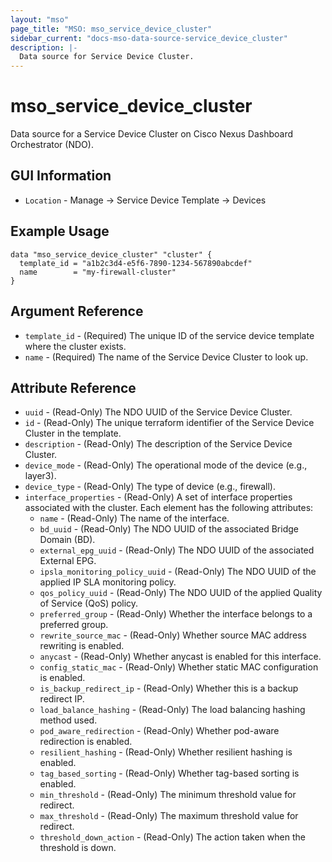 ```yaml
---
layout: "mso"
page_title: "MSO: mso_service_device_cluster"
sidebar_current: "docs-mso-data-source-service_device_cluster"
description: |-
  Data source for Service Device Cluster.
---
```


# mso_service_device_cluster #

Data source for a Service Device Cluster on Cisco Nexus Dashboard Orchestrator (NDO).


## GUI Information ##

* `Location` - Manage -> Service Device Template -> Devices

## Example Usage ##

```hcl
data "mso_service_device_cluster" "cluster" {
  template_id = "a1b2c3d4-e5f6-7890-1234-567890abcdef"
  name        = "my-firewall-cluster"
}
```

## Argument Reference ##

* `template_id` - (Required) The unique ID of the service device template where the cluster exists.
* `name` - (Required) The name of the Service Device Cluster to look up.

## Attribute Reference ##

* `uuid` - (Read-Only) The NDO UUID of the Service Device Cluster.
* `id` - (Read-Only) The unique terraform identifier of the Service Device Cluster in the template.
* `description` - (Read-Only) The description of the Service Device Cluster.
* `device_mode` - (Read-Only) The operational mode of the device (e.g., layer3).
* `device_type` - (Read-Only) The type of device (e.g., firewall).
* `interface_properties` - (Read-Only) A set of interface properties associated with the cluster. Each element has the following attributes:
  * `name` - (Read-Only) The name of the interface.
  * `bd_uuid` - (Read-Only) The NDO UUID of the associated Bridge Domain (BD).
  * `external_epg_uuid` - (Read-Only) The NDO UUID of the associated External EPG.
  * `ipsla_monitoring_policy_uuid` - (Read-Only) The NDO UUID of the applied IP SLA monitoring policy.
  * `qos_policy_uuid` - (Read-Only) The NDO UUID of the applied Quality of Service (QoS) policy.
  * `preferred_group` - (Read-Only) Whether the interface belongs to a preferred group.
  * `rewrite_source_mac` - (Read-Only) Whether source MAC address rewriting is enabled.
  * `anycast` - (Read-Only) Whether anycast is enabled for this interface.
  * `config_static_mac` - (Read-Only) Whether static MAC configuration is enabled.
  * `is_backup_redirect_ip` - (Read-Only) Whether this is a backup redirect IP.
  * `load_balance_hashing` - (Read-Only) The load balancing hashing method used.
  * `pod_aware_redirection` - (Read-Only) Whether pod-aware redirection is enabled.
  * `resilient_hashing` - (Read-Only) Whether resilient hashing is enabled.
  * `tag_based_sorting` - (Read-Only) Whether tag-based sorting is enabled.
  * `min_threshold` - (Read-Only) The minimum threshold value for redirect.
  * `max_threshold` - (Read-Only) The maximum threshold value for redirect.
  * `threshold_down_action` - (Read-Only) The action taken when the threshold is down.
